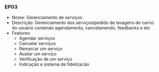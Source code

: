 ### EP03

- Nome: Gerenciamento de serviços
- Descrição: Gerenciamento dos serviços(pedido de lavagens de carro) do usuário contendo agendamento, cancelamendo, feedbacks e etc
- Features:
    * Agendar serviços
    * Cancelar serviços
    * Remarcar um serviço
    * Avaliar um  serviço
    * Verificação  de um serviço
    * Indicação e sistema de fidelizacão